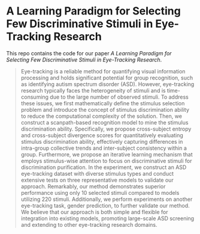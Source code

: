 # A Learning Paradigm for Selecting Few Discriminative Stimuli in Eye-Tracking Research
This repo contains the code for our paper *A Learning Paradigm for Selecting Few Discriminative Stimuli in Eye-Tracking Research*.
> Eye-tracking is a reliable method for quantifying visual information processing and holds significant potential for group recognition, such as identifying autism spectrum disorder (ASD). However, eye-tracking research typically faces the heterogeneity of stimuli and is time-consuming due to the large number of observed stimuli. To address these issues, we first mathematically define the stimulus selection problem and introduce the concept of stimulus discrimination ability to reduce the computational complexity of the solution. Then, we construct a scanpath-based recognition model to mine the stimulus discrimination ability. Specifically, we propose cross-subject entropy and cross-subject divergence scores for quantitatively evaluating stimulus discrimination ability, effectively capturing differences in intra-group collective trends and inter-subject consistency within a group. Furthermore, we propose an iterative learning mechanism that employs stimulus-wise attention to focus on discriminative stimuli for discrimination purification. In the experiment, we construct an ASD eye-tracking dataset with diverse stimulus types and conduct extensive tests on three representative models to validate our approach. Remarkably, our method demonstrates superior performance using only 10 selected stimuli compared to models utilizing 220 stimuli. Additionally, we perform experiments on another eye-tracking task, gender prediction, to further validate our method. We believe that our approach is both simple and flexible for integration into existing models, promoting large-scale ASD screening and extending to other eye-tracking research domains.

